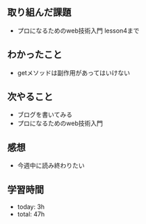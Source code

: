 ## 取り組んだ課題
- プロになるためのweb技術入門 lesson4まで

## わかったこと
- getメソッドは副作用があってはいけない

## 次やること
- ブログを書いてみる
- プロになるためのweb技術入門

## 感想
 - 今週中に読み終わりたい

## 学習時間    
- today: 3h
- total: 47h

